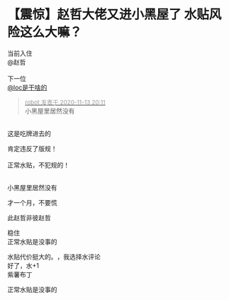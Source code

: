 # 【震惊】赵哲大佬又进小黑屋了 水贴风险这么大嘛？


当前入住<br />
 @赵哲<br />
<br />
下一位<br />
<a href="https://www.hostloc.com/home.php?mod=space&amp;uid=50347" target="_blank">@loc是干啥的</a>&nbsp; &nbsp;

<div class="quote"><blockquote><font size="2"><a href="https://www.hostloc.com/forum.php?mod=redirect&amp;goto=findpost&amp;pid=9450205&amp;ptid=766365" target="_blank"><font color="#999999">robot 发表于 2020-11-13 20:11</font></a></font><br />
小黑屋里居然没有</blockquote></div><br />
这是吃牌进去的<img src="static/image/smiley/default/lol.gif" smilieid="12" border="0" alt="" />

肯定违反了版规！<br />
<br />
正常水贴，不犯规的！<br />
<br />
<img src="static/image/smiley/default/lol.gif" smilieid="12" border="0" alt="" /><img src="static/image/smiley/default/lol.gif" smilieid="12" border="0" alt="" /><img src="static/image/smiley/default/lol.gif" smilieid="12" border="0" alt="" />

小黑屋里居然没有

才一个月，不要慌

此赵哲非彼赵哲

稳住<br />
正常水贴是没事的

水贴代价挺大的。<img src="static/image/smiley/default/lol.gif" smilieid="12" border="0" alt="" />，我选择水评论<br />
好了，水+1<br />
紫薯布丁<img id="aimg_wQK87" onclick="zoom(this, this.src, 0, 0, 0)" class="zoom" src="https://cdn.jsdelivr.net/gh/hishis/forum-master/public/images/patch.gif" onmouseover="img_onmouseoverfunc(this)" onload="thumbImg(this)" border="0" alt="" />

正常水贴是没事的
